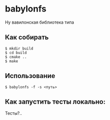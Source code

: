 # babylonfs

Ну вавилонская библиотека типа

## Как собирать

    $ mkdir build
    $ cd build
    $ cmake ..
    $ make

## Использование

    $ babylonfs -f -s <путь>

## Как запустить тесты локально:

Тесты?..
